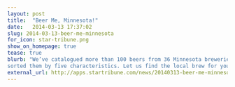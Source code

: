 ```yaml
---
layout: post
title:  "Beer Me, Minnesota!"
date:   2014-03-13 17:37:02
slug: 2014-03-13-beer-me-minnesota
for_icon: star-tribune.png
show_on_homepage: true
tease: true
blurb: "We’ve catalogued more than 100 beers from 36 Minnesota breweries and
sorted them by five characteristics. Let us find the local brew for you."
external_url: http://apps.startribune.com/news/20140313-beer-me-minnesota/
---
```


